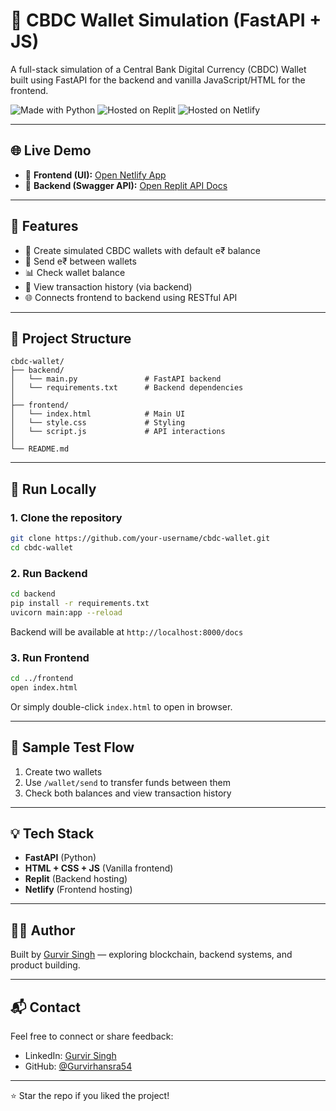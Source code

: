 # 💸 CBDC Wallet Simulation (FastAPI + JS)

A full-stack simulation of a Central Bank Digital Currency (CBDC) Wallet built using FastAPI for the backend and vanilla JavaScript/HTML for the frontend.

![Made with Python](https://img.shields.io/badge/Python-FastAPI-blue?logo=python)
![Hosted on Replit](https://img.shields.io/badge/Backend-Replit-lightgrey?logo=replit)
![Hosted on Netlify](https://img.shields.io/badge/Frontend-Netlify-brightgreen?logo=netlify)

---

## 🌐 Live Demo

- 🔗 **Frontend (UI):** [Open Netlify App](https://cbdc-wallet-simulator.netlify.app/)
- 🔗 **Backend (Swagger API):** [Open Replit API Docs](https://d5320af4-01e5-4798-a5ac-63b71b7cdc08-00-4qol32917fza.sisko.replit.dev/docs)

---

## 🧩 Features

- 🏦 Create simulated CBDC wallets with default e₹ balance
- 💸 Send e₹ between wallets
- 📊 Check wallet balance
- 📜 View transaction history (via backend)
- 🌐 Connects frontend to backend using RESTful API

---

## 📁 Project Structure

```
cbdc-wallet/
├── backend/
│   └── main.py               # FastAPI backend
│   └── requirements.txt      # Backend dependencies
│
├── frontend/
│   └── index.html            # Main UI
│   └── style.css             # Styling
│   └── script.js             # API interactions
│
└── README.md
```

---

## 🚀 Run Locally

### 1. Clone the repository

```bash
git clone https://github.com/your-username/cbdc-wallet.git
cd cbdc-wallet
```

### 2. Run Backend

```bash
cd backend
pip install -r requirements.txt
uvicorn main:app --reload
```

Backend will be available at `http://localhost:8000/docs`

### 3. Run Frontend

```bash
cd ../frontend
open index.html
```

Or simply double-click `index.html` to open in browser.

---

## 🧪 Sample Test Flow

1. Create two wallets
2. Use `/wallet/send` to transfer funds between them
3. Check both balances and view transaction history

---

## 💡 Tech Stack

- **FastAPI** (Python)
- **HTML + CSS + JS** (Vanilla frontend)
- **Replit** (Backend hosting)
- **Netlify** (Frontend hosting)

---

## 👨‍💻 Author

Built by [Gurvir Singh](https://github.com/Gurvirhansra54) — exploring blockchain, backend systems, and product building.

---

## 📬 Contact

Feel free to connect or share feedback:
- LinkedIn: [Gurvir Singh](https://www.linkedin.com/in/gurvir-singh-bca/)
- GitHub: [@Gurvirhansra54](https://github.com/Gurvirhansra54)

---

⭐ Star the repo if you liked the project!
